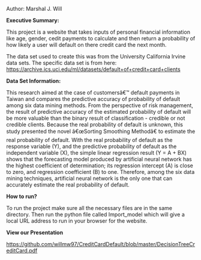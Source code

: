 Author: Marshal J. Will

**Executive Summary:**

This project is a website that takes inputs of personal financial information
like age, gender, cedit payments to calculate and then return a probability of how likely a user will default on there credit card the next month.

The data set used to create this was from the University California Irvine data sets.
The specific data set is from here: https://archive.ics.uci.edu/ml/datasets/default+of+credit+card+clients

**Data Set Information:**

This research aimed at the case of customersâ€™ default payments in Taiwan and compares the predictive accuracy of probability of default among six data mining methods. From the perspective of risk management, the result of predictive accuracy of the estimated probability of default will be more valuable than the binary result of classification - credible or not credible clients. Because the real probability of default is unknown, this study presented the novel â€œSorting Smoothing Methodâ€ to estimate the real probability of default. With the real probability of default as the response variable (Y), and the predictive probability of default as the independent variable (X), the simple linear regression result (Y = A + BX) shows that the forecasting model produced by artificial neural network has the highest coefficient of determination; its regression intercept (A) is close to zero, and regression coefficient (B) to one. Therefore, among the six data mining techniques, artificial neural network is the only one that can accurately estimate the real probability of default.


**How to run?**

To run the project make sure all the necessary files are in the same directory.
Then run the python file called Import_model which will give a local URL
address to run in your browser for the website.

**View our Presentation**

https://github.com/willmw97/CreditCardDefault/blob/master/DecisionTreeCreditCard.pdf
